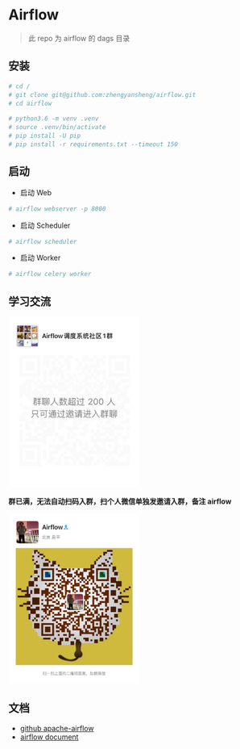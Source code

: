 # Airflow
> 此 repo 为 airflow 的 dags 目录


## 安装

```bash
# cd /
# git clone git@github.com:zhengyansheng/airflow.git
# cd airflow
```

```bash
# python3.6 -m venv .venv
# source .venv/bin/activate
# pip install -U pip
# pip install -r requirements.txt --timeout 150
```

## 启动

- 启动 Web
```bash
# airflow webserver -p 8000
```

- 启动 Scheduler
```bash
# airflow scheduler
```

- 启动 Worker
```bash
# airflow celery worker
```


## 学习交流

<img src="./imgs/WechatIMG41.png" alt="WechatIMG41" style="zoom:33%;" />

**群已满，无法自动扫码入群，扫个人微信单独发邀请入群，备注 airflow**

<img src="./imgs/airflow.png" alt="airflow" style="zoom:33%;" />



## 文档

- [github apache-airflow](https://github.com/apache/airflow)
- [airflow document](https://airflow.apache.org/docs/apache-airflow/stable/start/index.html)